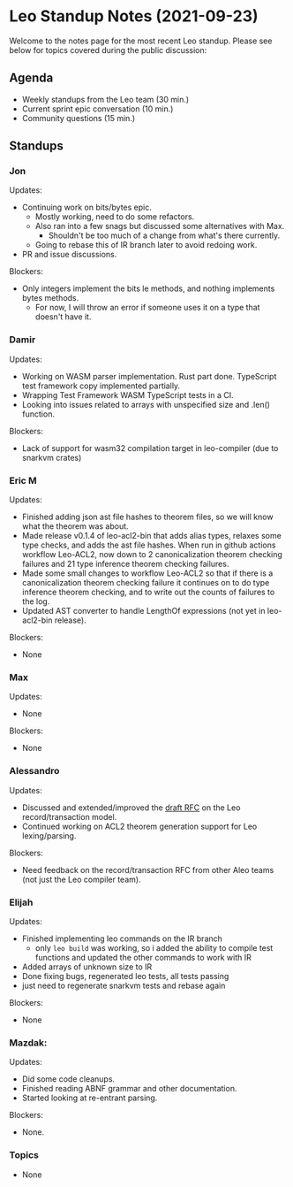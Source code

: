 # Leo Standup Notes (2021-09-23)

Welcome to the notes page for the most recent Leo standup. Please see below for topics covered during the public discussion:

## Agenda

* Weekly standups from the Leo team (30 min.)
* Current sprint epic conversation (10 min.)
* Community questions (15 min.)

## Standups

### Jon

Updates:

* Continuing work on bits/bytes epic.
  * Mostly working, need to do some refactors.
  * Also ran into a few snags but discussed some alternatives with Max.
    * Shouldn't be too much of a change from what's there currently.
  * Going to rebase this of IR branch later to avoid redoing work.
* PR and issue discussions.

Blockers:

* Only integers implement the bits le methods, and nothing implements bytes methods.
  * For now, I will throw an error if someone uses it on a type that doesn't have it.

### Damir

Updates:

* Working on WASM parser implementation. Rust part done. TypeScript test framework copy implemented partially.
* Wrapping Test Framework WASM TypeScript tests in a CI.
* Looking into issues related to arrays with unspecified size and .len() function.

Blockers:

* Lack of support for wasm32 compilation target in leo-compiler (due to snarkvm crates)

### Eric M

Updates:

* Finished adding json ast file hashes to theorem files, so we will know what the theorem was about.
* Made release v0.1.4 of leo-acl2-bin that adds alias types, relaxes some type checks, and adds the ast file hashes.
  When run in github actions workflow Leo-ACL2, now down to
  2 canonicalization theorem checking failures and
  21 type inference theorem checking failures.
* Made some small changes to workflow Leo-ACL2 so that if there is a canonicalization theorem checking failure
  it continues on to do type inference theorem checking, and to write out the counts of failures to the log.
* Updated AST converter to handle LengthOf expressions (not yet in leo-acl2-bin release).

Blockers:

* None

### Max

Updates:

* None

Blockers:

* None

### Alessandro

Updates:

* Discussed and extended/improved the [draft RFC](https://github.com/AleoHQ/leo/pull/1342) on the Leo record/transaction model.
* Continued working on ACL2 theorem generation support for Leo lexing/parsing.

Blockers:

* Need feedback on the record/transaction RFC from other Aleo teams (not just the Leo compiler team).


### Elijah

Updates:

* Finished implementing leo commands on the IR branch
  * only `leo build` was working, so i added the ability to compile test functions and updated the other commands to work with IR
* Added arrays of unknown size to IR
* Done fixing bugs, regenerated leo tests, all tests passing
* just need to regenerate snarkvm tests and rebase again

Blockers:

* None

### Mazdak:

Updates:

* Did some code cleanups.
* Finished reading ABNF grammar and other documentation.
* Started looking at re-entrant parsing.

Blockers:

* None.

### Topics

* None
